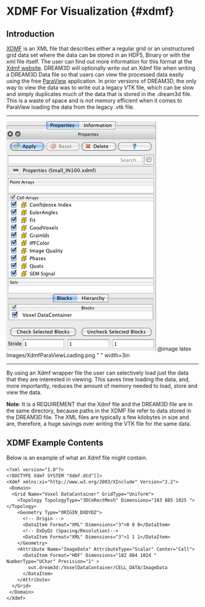 XDMF For Visualization {#xdmf}
========

## Introduction ##
[XDMF](http://www.xdmf.org) is an XML file that describes either a regular grid or an unstructured grid data set where the data can be stored in an HDF5, Binary or with the xml file itself. The user can find out more information for this format at the [Xdmf website](http://www.xdmf.org). DREAM3D will optionally write out an Xdmf file when writing a DREAM3D Data file so that users can view the processed data easily using the free [ParaView](http://www.paraview.org) application. In prior versions of DREAM3D, the only way to view the data was to write out a legacy VTK file, which can be slow and simply duplicates much of the data that is stored in the .dream3d file. This is a waste of space and is not memory efficient when it comes to ParaView loading the data from the legacy .vtk file.

-------

![Opening an Xdmf File in ParaView](Images/XdmfParaViewLoading.png)
@image latex Images/XdmfParaViewLoading.png " " width=3in

--------

By using an Xdmf wrapper file the user can selectively load just the data that they are interested in viewing. This saves time loading the data, and, more importantly, reduces the amount of memory needed to load, store and view the data.

**Note**: It is a REQUIREMENT that the Xdmf file and the DREAM3D file are in the same directory, because paths in the XDMF file refer to data stored in the DREAM3D file. The XML files are typically a few kilobytes in size and are, therefore, a huge savings over writing the VTK file for the same data.

## XDMF Example Contents ##
Below is an example of what an Xdmf file might contain.

    <?xml version="1.0"?>
    <!DOCTYPE Xdmf SYSTEM "Xdmf.dtd"[]>
    <Xdmf xmlns:xi="http://www.w3.org/2003/XInclude" Version="2.2">
     <Domain>
      <Grid Name="Voxel DataContainer" GridType="Uniform">
        <Topology TopologyType="3DCoRectMesh" Dimensions="183 885 1025 "></Topology>
        <Geometry Type="ORIGIN_DXDYDZ">
          <!-- Origin -->
          <DataItem Format="XML" Dimensions="3">0 0 0</DataItem>
          <!-- DxDyDz (Spacing/Resolution)-->
          <DataItem Format="XML" Dimensions="3">1 1 1</DataItem>
        </Geometry>
        <Attribute Name="ImageData" AttributeType="Scalar" Center="Cell">
          <DataItem Format="HDF" Dimensions="182 884 1024 " NumberType="UChar" Precision="1" >
            out.dream3d:/VoxelDataContainer/CELL_DATA/ImageData
          </DataItem>
        </Attribute>
      </Grid>    
     </Domain>
    </Xdmf>
